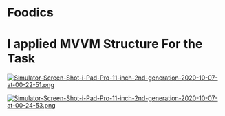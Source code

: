 # Foodics
# I applied MVVM Structure For the Task 
[![Simulator-Screen-Shot-i-Pad-Pro-11-inch-2nd-generation-2020-10-07-at-00-22-51.png](https://i.postimg.cc/zvTgKYsF/Simulator-Screen-Shot-i-Pad-Pro-11-inch-2nd-generation-2020-10-07-at-00-22-51.png)](https://postimg.cc/D4y03HyS)



[![Simulator-Screen-Shot-i-Pad-Pro-11-inch-2nd-generation-2020-10-07-at-00-24-53.png](https://i.postimg.cc/R0jhRbQs/Simulator-Screen-Shot-i-Pad-Pro-11-inch-2nd-generation-2020-10-07-at-00-24-53.png)](https://postimg.cc/xk39j5ZM)
